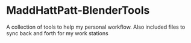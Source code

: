 # MaddHattPatt-BlenderTools
A collection of tools to help my personal workflow. Also included files to sync back and forth for my work stations
